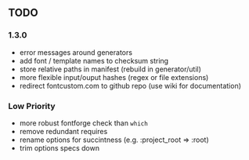 ## TODO

### 1.3.0

* error messages around generators
* add font / template names to checksum string
* store relative paths in manifest (rebuild in generator/util)
* more flexible input/ouput hashes (regex or file extensions)
* redirect fontcustom.com to github repo (use wiki for documentation)

### Low Priority

* more robust fontforge check than `which`
* remove redundant requires
* rename options for succintness (e.g. :project_root => :root)
* trim options specs down
